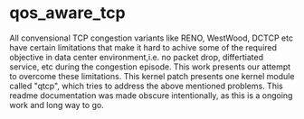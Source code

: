 # qos_aware_tcp
All convensional TCP congestion variants like RENO, WestWood, DCTCP etc have certain limitations that make it hard to 
achive some of the required objective in data center environment,i.e. no packet drop, differtiated service, etc during the congestion episode. This work presents our attempt to overcome these limitations. This kernel patch presents one kernel module called "qtcp", which tries to address the above mentioned problems. This readme documentation was made obscure intentionally, as this is a ongoing work and long way to go.


